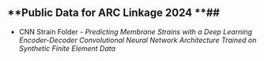 ## **Public Data for ARC Linkage 2024 **##
 - CNN Strain Folder - *Predicting Membrane Strains with a Deep Learning Encoder-Decoder Convolutional Neural Network Architecture Trained on Synthetic Finite Element Data*
